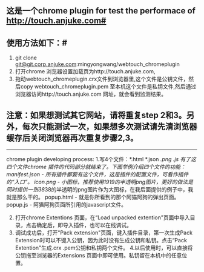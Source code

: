 ## 这是一个chrome plugin for test the performace of http://touch.anjuke.com#
## 使用方法如下：#
1. git clone git@git.corp.anjuke.com:mingyongwang/webtouch_chromeplugin
2. 打开chrome 浏览器设置加载页为http://touch.anjuke.com,
3. 拖动webtouch_chromeplugin.crx文件到浏览器里,这个文件是公钥文件，然后copy webtouch_chromeplugin.pem 至本机这个文件是私钥文件,然后通过浏览器访问http://touch.anjuke.com 网址，就会看到监测结果。

## 注意：如果想测试其它网站，请将重复step 2和3。另外，每次只能测试一次，如果想多次测试请先清浏览器缓存后关闭浏览器再次重复步骤2,3。
--------
chrome plugin developing process:
1.写4个文件：*.html  *.json  *.png   *.js 有了这四个文件chrome 插件的代码部分就结束了。下面举例介绍四个文件的功能：
manifest.json - 所有插件都要有这个文件，这是插件的配置文件，可看作插件的“入口”。
icon.png - 小图标，推荐使用19*19的半透明png图片，更好的做法是同时提供一张38*38的半透明的png图片作为大图标，在我后面提供的例子中，我就是那么干的。
popup.html - 就是你所看到的那个阿猫阿狗的弹出页面。
popup.js - 阿猫阿狗页面所引用的javascript文件。

2. 打开chrome Extentions 页面，在“Load unpacked extention"页面中导入目录，点击确定后，即导入插件，也可以在线调试。
3. 调试成功后，打开"Pack extension"页面，键入插件目录，第一次生成Pack Extension时可以不键入公钥，因为此时没有生成公钥和私钥。点击“Pack Extention"生成.crx  .pem公钥和私钥两个文件。
4.以后使用时，可以直接将公钥拖至浏览器的Extensions 页面中即可使用。私钥留在本机中的任意位置。
